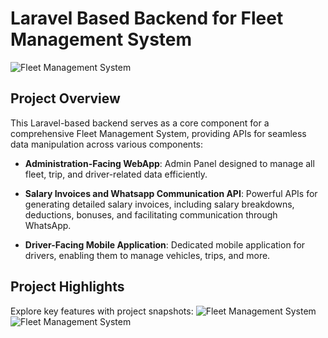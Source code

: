 # Laravel Based Backend for Fleet Management System
![Fleet Management System](https://projects.arslanstack.com/photos/fms/1.png)

## Project Overview

This Laravel-based backend serves as a core component for a comprehensive Fleet Management System, providing APIs for seamless data manipulation across various components:

- **Administration-Facing WebApp**: Admin Panel designed to manage all fleet, trip, and driver-related data efficiently.

- **Salary Invoices and Whatsapp Communication API**: Powerful APIs for generating detailed salary invoices, including salary breakdowns, deductions, bonuses, and facilitating communication through WhatsApp.

- **Driver-Facing Mobile Application**: Dedicated mobile application for drivers, enabling them to manage vehicles, trips, and more.

## Project Highlights

Explore key features with project snapshots:
![Fleet Management System](https://projects.arslanstack.com/photos/fms/2.png)
![Fleet Management System](https://projects.arslanstack.com/photos/fms/3.png)
